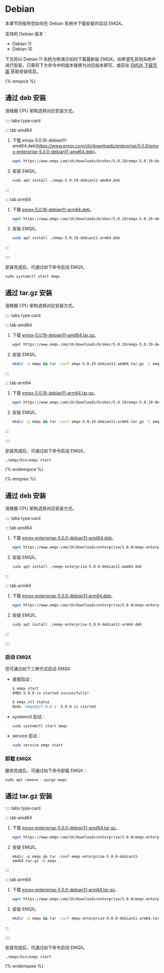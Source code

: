 # Debian

本章节将指导您如何在 Debian 系统中下载安装并启动 EMQX。<!--是不是每种操作方式都需要加一下怎么卸载？-->

支持的 Debian 版本：

- Debian 11
- Debian 10

下文将以 Debian 11 系统为例演示如何下载最新版 EMQX。如希望在其他系统中进行安装，只需将下方命令中的版本替换为对应版本即可，或前往 [EMQX 下载页面](https://www.emqx.com/zh/try?product=enterprise) 获取安装信息。

{% emqxce %}

## 通过 deb 安装

请根据 CPU 架构选择对应安装方式。

:::: tabs type:card

::: tab amd64

1. 下载 emqx-5.0.19-debian11-amd64.deb(https://www.emqx.com/zh/downloads/enterprise/5.0.0/emqx-enterprise-5.0.0-debian11-amd64.deb)。

   ```bash
   wget https://www.emqx.com/zh/downloads/broker/5.0.19/emqx-5.0.19-debian11-amd64.deb
   ```

2. 安装 EMQX。
   ```bash
   sudo apt install ./emqx-5.0.19-debian11-amd64.deb
   ```

:::

::: tab arm64
1. 下载 [emqx-5.0.19-debian11-arm64.deb](https://www.emqx.com/zh/downloads/broker/5.0.19/emqx-5.0.19-debian11-arm64.deb)。

   ```bash
   wget https://www.emqx.com/zh/downloads/broker/5.0.19/emqx-5.0.19-debian11-arm64.deb
   ```

2. 安装 EMQX。
   ```bash
   sudo apt install ./emqx-5.0.19-debian11-arm64.deb
   ```

:::

::::

安装完成后，可通过如下命令启动 EMQX。

  ```shell
  sudo systemctl start emqx
  ```

## 通过 tar.gz 安装

请根据 CPU 架构选择对应安装方式。

:::: tabs type:card

::: tab amd64

1. 下载 [emqx-5.0.19-debian11-amd64.tar.gz](https://www.emqx.com/zh/downloads/broker/5.0.19/emqx-5.0.19-debian11-amd64.tar.gz)。

   ```bash
   wget https://www.emqx.com/zh/downloads/broker/5.0.19/emqx-5.0.19-debian11-amd64.tar.gz
   ```

2. 安装 EMQX。
   ```bash
   mkdir -p emqx && tar -zxvf emqx-5.0.19-debian11-amd64.tar.gz -C emqx
   ```

:::

::: tab arm64
1. 下载 [emqx-5.0.19-debian11-arm64.tar.gz](https://www.emqx.com/zh/downloads/broker/5.0.19/emqx-5.0.19-debian11-arm64.tar.gz)。

   ```bash
   wget https://www.emqx.com/zh/downloads/broker/5.0.19/emqx-5.0.19-debian11-arm64.tar.gz
   ```

2. 安装 EMQX。
   ```bash
   mkdir -p emqx && tar -zxvf emqx-5.0.19-debian11-arm64.tar.gz -C emqx
   ```

:::

::::

安装完成后，可通过如下命令启动 EMQX。

```bash
./emqx/bin/emqx start
```

{% endemqxce %}

{% emqxee %}

## 通过 deb 安装

请根据 CPU 架构选择对应安装方式。

:::: tabs type:card

::: tab amd64

1. 下载 [emqx-enterprise-5.0.0-debian11-amd64.deb](https://www.emqx.com/zh/downloads/enterprise/5.0.0/emqx-enterprise-5.0.0-debian11-amd64.deb)。

   ```bash
   wget https://www.emqx.com/zh/downloads/enterprise/5.0.0/emqx-enterprise-5.0.0-debian11-amd64.deb
   ```

2. 安装 EMQX。
   ```bash
   sudo apt install ./emqx-enterprise-5.0.0-debian11-amd64.deb
   ```

:::

::: tab arm64
1. 下载 [emqx-enterprise-5.0.0-debian11-arm64.deb](https://www.emqx.com/zh/downloads/enterprise/5.0.0/emqx-enterprise-5.0.0-debian11-arm64.deb)。

   ```bash
   wget https://www.emqx.com/zh/downloads/enterprise/5.0.0/emqx-enterprise-5.0.0-debian11-arm64.deb
   ```

2. 安装 EMQX。
   ```bash
   sudo apt install ./emqx-enterprise-5.0.0-debian11-arm64.deb
   ```

:::

::::

### 启动 EMQX 

您可通过如下三种方式启动 EMQX <!--TODO @WIVWIV这里的版本我修改了，需要确认下，另外，这些启动方式是只适用于企业版还是开源版？区别是？-->

- 直接启动：

  ```bash
  $ emqx start
  EMQX 5.0.0 is started successfully!

  $ emqx_ctl status
  Node 'emqx@127.0.0.1' 5.0.0 is started
  ```

- systemctl 启动：

  ```bash
  sudo systemctl start emqx
  ```

- service 启动：

  ```bash
  sudo service emqx start
  ```

### 卸载 EMQX

服务完成后，可通过如下命令卸载 EMQX：

  ```shell
  sudo apt remove --purge emqx
  ```

## 通过 tar.gz 安装

:::: tabs type:card

::: tab amd64

1. 下载 [emqx-enterprise-5.0.0-debian11-amd64.tar.gz](https://www.emqx.com/zh/downloads/enterprise/5.0.0/emqx-enterprise-5.0.0-debian11-amd64.tar.gz)。

   ```bash
   wget https://www.emqx.com/zh/downloads/enterprise/5.0.0/emqx-enterprise-5.0.0-debian11-amd64.tar.gz
   ```

2. 安装 EMQX。
   ```
   mkdir -p emqx && tar -zxvf emqx-enterprise-5.0.0-debian11-amd64.tar.gz -C emqx
   ```

:::

::: tab arm64
1. 下载 [emqx-enterprise-5.0.0-debian11-arm64.tar.gz](https://www.emqx.com/zh/downloads/enterprise/5.0.0/emqx-enterprise-5.0.0-debian11-arm64.tar.gz)。

   ```bash
   wget https://www.emqx.com/zh/downloads/enterprise/5.0.0/emqx-enterprise-5.0.0-debian11-arm64.tar.gz
   ```

2. 安装 EMQX。
   ```bash
   mkdir -p emqx && tar -zxvf emqx-enterprise-5.0.0-debian11-arm64.tar.gz -C emqx
   ```

:::

::::

安装完成后，可通过如下命令启动 EMQX。

```
./emqx/bin/emqx start
```

{% endemqxee %}
